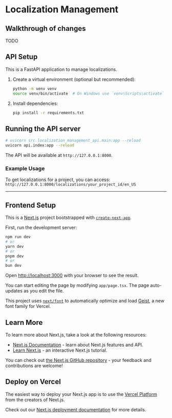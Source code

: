 # Localization Management

## Walkthrough of changes

TODO

## API Setup

This is a FastAPI application to manage localizations.

1.  Create a virtual environment (optional but recommended):

    ```bash
    python -m venv venv
    source venv/bin/activate  # On Windows use `venv\Scripts\activate`
    ```

2.  Install dependencies:
    ```bash
    pip install -r requirements.txt
    ```

## Running the API server

```bash
# uvicorn src.localization_management_api.main:app --reload
uvicorn api.index:app --reload
```

The API will be available at `http://127.0.0.1:8000`.

### Example Usage

To get localizations for a project, you can access:
`http://127.0.0.1:8000/localizations/your_project_id/en_US`

---

## Frontend Setup

This is a [Next.js](https://nextjs.org) project bootstrapped with [`create-next-app`](https://nextjs.org/docs/app/api-reference/cli/create-next-app).

First, run the development server:

```bash
npm run dev
# or
yarn dev
# or
pnpm dev
# or
bun dev
```

Open [http://localhost:3000](http://localhost:3000) with your browser to see the result.

You can start editing the page by modifying `app/page.tsx`. The page auto-updates as you edit the file.

This project uses [`next/font`](https://nextjs.org/docs/app/building-your-application/optimizing/fonts) to automatically optimize and load [Geist](https://vercel.com/font), a new font family for Vercel.

## Learn More

To learn more about Next.js, take a look at the following resources:

- [Next.js Documentation](https://nextjs.org/docs) - learn about Next.js features and API.
- [Learn Next.js](https://nextjs.org/learn) - an interactive Next.js tutorial.

You can check out [the Next.js GitHub repository](https://github.com/vercel/next.js) - your feedback and contributions are welcome!

## Deploy on Vercel

The easiest way to deploy your Next.js app is to use the [Vercel Platform](https://vercel.com/new?utm_medium=default-template&filter=next.js&utm_source=create-next-app&utm_campaign=create-next-app-readme) from the creators of Next.js.

Check out our [Next.js deployment documentation](https://nextjs.org/docs/app/building-your-application/deploying) for more details.
